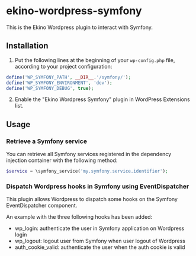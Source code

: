 # ekino-wordpress-symfony

This is the Ekino Wordpress plugin to interact with Symfony.

## Installation



1) Put the following lines at the beginning of your `wp-config.php` file, according to your project configuration:

```php
define('WP_SYMFONY_PATH', __DIR__.'/symfony/');
define('WP_SYMFONY_ENVIRONMENT', 'dev');
define('WP_SYMFONY_DEBUG', true);
```

2) Enable the "Ekino Wordpress Symfony" plugin in WordPress Extensions list.

## Usage

### Retrieve a Symfony service

You can retrieve all Symfony services registered in the dependency injection container with the following method:

```php
$service = \symfony_service('my.symfony.service.identifier');
```

### Dispatch Wordpress hooks in Symfony using EventDispatcher

This plugin allows Wordpress to dispatch some hooks on the Symfony EventDispatcher component.

An example with the three following hooks has been added:

* wp_login: authenticate the user in Symfony application on Wordpress login
* wp_logout: logout user from Symfony when user logout of Wordpress
* auth_cookie_valid: authenticate the user when the auth cookie is valid

